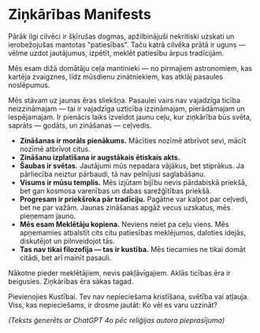 
# Ziņkārības Manifests

Pārāk ilgi cilvēci ir šķīrušas dogmas, apžilbinājuši nekritiski uzskati un ierobežojušas mantotas "patiesības". Taču katrā cilvēka prātā ir uguns — vēlme uzdot jautājumus, izpētīt, meklēt patiesību ārpus tradīcijām.

Mēs esam dižā domātāju ceļa mantinieki — no pirmajiem astronomiem, kas kartēja zvaigznes, līdz mūsdienu zinātniekiem, kas atklāj pasaules noslēpumus.

Mēs stāvam uz jaunas ēras sliekšņa. Pasaulei vairs nav vajadzīga ticība neizzināmajam — tai ir vajadzīga uzticība izzināmajam, pierādāmajam un iespējamajam. Ir pienācis laiks izveidot jaunu ceļu, kur ziņkārība būs svēta, saprāts — godāts, un zināšanas — ceļvedis.

- **Zināšanas ir morāls pienākums.** Mācīties nozīmē atbrīvot sevi, mācīt nozīmē atbrīvot citus.
- **Zināšanu izplatīšana ir augstākais ētiskais akts.**
- **Šaubas ir svētas.** Jautājumi mūs nepadara vājākus, bet stiprākus. Ja pārliecība neiztur pārbaudi, tā nav pelnījusi saglabāšanu.
- **Visums ir mūsu templis.** Mēs izjūtam bijību nevis pārdabiskā priekšā, bet gan kosmosa varenības un dabas sarežģītības priekšā.
- **Progresam ir priekšroka pār tradīciju.** Pagātne var kalpot par ceļvedi, bet ne par važām. Jaunas zināšanas apgāž vecus uzskatus, mēs pieņemam jauno.
- **Mēs esam Meklētāju kopiena.** Neviens neiet pa ceļu viens. Mēs apņemamies atbalstīt cits citu patiesības meklējumos, daloties idejās, diskutējot un pilnveidojot tās.
- **Tas nav tikai filozofija — tas ir kustība.** Mēs tiecamies ne tikai domāt citādi, bet arī mainīt pasauli.

Nākotne pieder meklētājiem, nevis pakļāvīgajiem.
Aklās ticības ēra ir beigusies.
Ziņkārības ēra sākas tagad.

Pievienojies Kustībai.
Tev nav nepieciešama kristīšana, svētība vai atļauja. Viss, kas nepieciešams, ir drosme jautāt: Ko vēl es varu uzzināt?

*(Teksts ģenerēts ar ChatGPT 4o pēc reliģijas autora pieprasījuma)*

